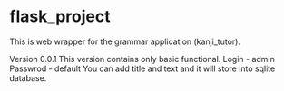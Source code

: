 flask_project
=============
This is web wrapper for the grammar application (kanji_tutor). 

Version 0.0.1
This version contains only basic functional.
Login - admin Passwrod - default
You can add title and text and it will store into sqlite database.
